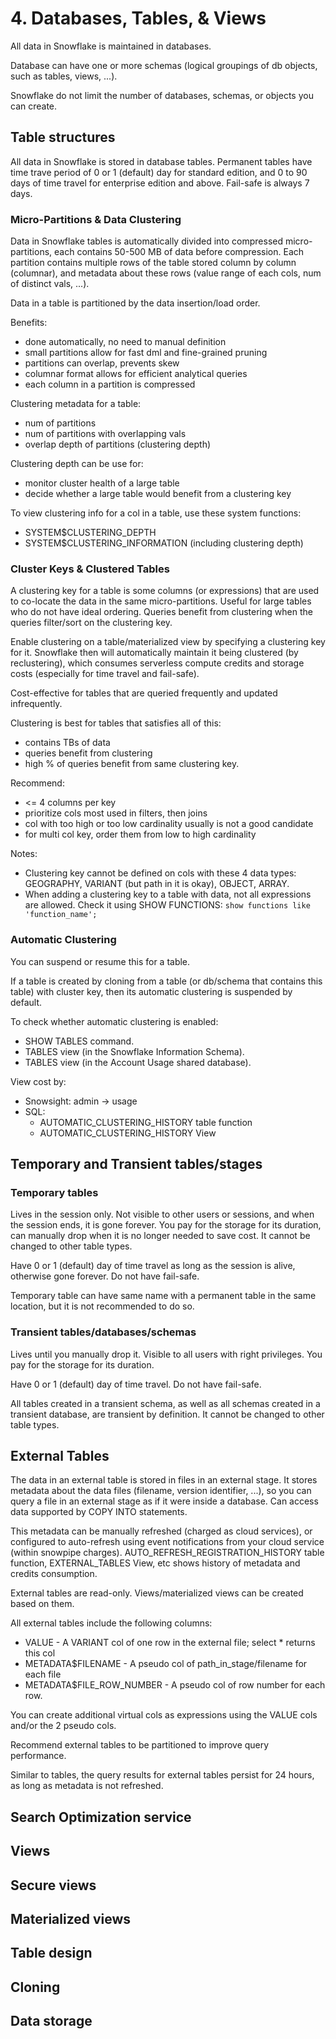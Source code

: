 # 4. Databases, Tables, & Views
All data in Snowflake is maintained in databases. 

Database can have one or more schemas (logical groupings of db objects, such as tables, views, ...). 

Snowflake do not limit the number of databases, schemas, or objects you can create.

## Table structures
All data in Snowflake is stored in database tables. Permanent tables have time trave period of 0 or 1 (default) day for standard edition, and 0 to 90 days of time travel for enterprise edition and above. Fail-safe is always 7 days. 

### Micro-Partitions & Data Clustering
Data in Snowflake tables is automatically divided into compressed micro-partitions, each contains 50-500 MB of data before compression. Each partition contains multiple rows of the table stored column by column (columnar), and metadata about these rows (value range of each cols, num of distinct vals, ...). 

Data in a table is partitioned by the data insertion/load order. 

Benefits: 
- done automatically, no need to manual definition
- small partitions allow for fast dml and fine-grained pruning
- partitions can overlap, prevents skew
- columnar format allows for efficient analytical queries
- each column in a partition is compressed

Clustering metadata for a table:
- num of partitions
- num of partitions with overlapping vals
- overlap depth of partitions (clustering depth)

Clustering depth can be use for:
- monitor cluster health of a large table
- decide whether a large table would benefit from a clustering key

To view clustering info for a col in a table, use these system functions:
- SYSTEM$CLUSTERING_DEPTH
- SYSTEM$CLUSTERING_INFORMATION (including clustering depth)

### Cluster Keys & Clustered Tables
A clustering key for a table is some columns (or expressions) that are used to co-locate the data in the same micro-partitions. Useful for large tables who do not have ideal ordering. Queries benefit from clustering when the queries filter/sort on the clustering key.

Enable clustering on a table/materialized view by specifying a clustering key for it. Snowflake then will automatically maintain it being clustered (by reclustering), which consumes serverless compute credits and storage costs (especially for time travel and fail-safe). 

Cost-effective for tables that are queried frequently and updated infrequently.

Clustering is best for tables that satisfies all of this: 
- contains TBs of data
- queries benefit from clustering
- high % of queries benefit from same clustering key. 

Recommend: 
- <= 4 columns per key
- prioritize cols most used in filters, then joins
- col with too high or too low cardinality usually is not a good candidate
- for multi col key, order them from low to high cardinality

Notes: 
- Clustering key cannot be defined on cols with these 4 data types: GEOGRAPHY, VARIANT (but path in it is okay), OBJECT, ARRAY. 
- When adding a clustering key to a table with data, not all expressions are allowed. Check it using SHOW FUNCTIONS: `show functions like 'function_name';`

### Automatic Clustering
You can suspend or resume this for a table. 

If a table is created by cloning from a table (or db/schema that contains this table) with cluster key, then its automatic clustering is suspended by default. 

To check whether automatic clustering is enabled: 
- SHOW TABLES command.
- TABLES view (in the Snowflake Information Schema).
- TABLES view (in the Account Usage shared database).

View cost by: 
- Snowsight: admin -> usage
- SQL: 
  - AUTOMATIC_CLUSTERING_HISTORY table function
  - AUTOMATIC_CLUSTERING_HISTORY View

## Temporary and Transient tables/stages
### Temporary tables
Lives in the session only. Not visible to other users or sessions, and when the session ends, it is gone forever. You pay for the storage for its duration, can manually drop when it is no longer needed to save cost. It cannot be changed to other table types. 

Have 0 or 1 (default) day of time travel as long as the session is alive, otherwise gone forever. Do not have fail-safe. 

Temporary table can have same name with a permanent table in the same location, but it is not recommended to do so. 

### Transient tables/databases/schemas
Lives until you manually drop it. Visible to all users with right privileges. You pay for the storage for its duration. 

Have 0 or 1 (default) day of time travel. Do not have fail-safe. 

All tables created in a transient schema, as well as all schemas created in a transient database, are transient by definition. It cannot be changed to other table types. 

## External Tables
The data in an external table is stored in files in an external stage. It stores metadata about the data files (filename, version identifier, ...), so you can query a file in an external stage as if it were inside a database. Can access data supported by COPY INTO statements.

This metadata can be manually refreshed (charged as cloud services), or configured to auto-refresh using event notifications from your cloud service (within snowpipe charges). AUTO_REFRESH_REGISTRATION_HISTORY table function, EXTERNAL_TABLES View, etc shows history of metadata and credits consumption. 

External tables are read-only. Views/materialized views can be created based on them.

All external tables include the following columns:
- VALUE - A VARIANT col of one row in the external file; select * returns this col
- METADATA$FILENAME - A pseudo col of path_in_stage/filename for each file
- METADATA$FILE_ROW_NUMBER - A pseudo col of row number for each row.

You can create additional virtual cols as expressions using the VALUE cols and/or the 2 pseudo cols. 

Recommend external tables to be partitioned to improve query performance. 

Similar to tables, the query results for external tables persist for 24 hours, as long as metadata is not refreshed. 

## Search Optimization service


## Views


## Secure views


## Materialized views


## Table design


## Cloning


## Data storage


































